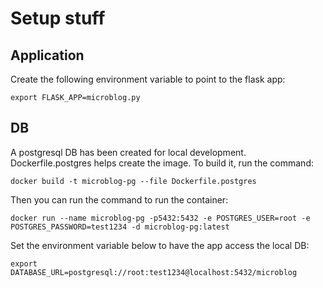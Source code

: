 # Setup stuff

## Application

Create the following environment variable to point to the flask app:

`export FLASK_APP=microblog.py`

## DB
A postgresql DB has been created for local development.  Dockerfile.postgres helps create the image.  To build it, run the command:

`docker build -t microblog-pg --file Dockerfile.postgres`

Then you can run the command to run the container:

`docker run --name microblog-pg -p5432:5432 -e POSTGRES_USER=root -e POSTGRES_PASSWORD=test1234 -d microblog-pg:latest`

Set the environment variable below to have the app access the local DB:

`export DATABASE_URL=postgresql://root:test1234@localhost:5432/microblog`